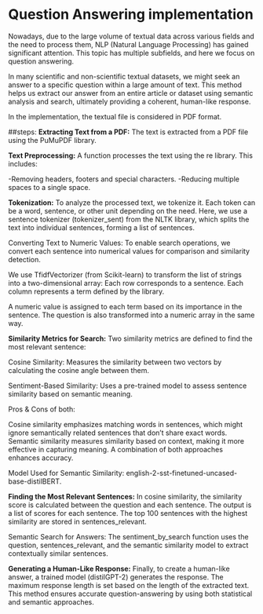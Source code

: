 # Question Answering implementation
Nowadays, due to the large volume of textual data across various fields and the need to process them, NLP (Natural Language Processing) has gained significant attention.
This topic has multiple subfields, and here we focus on question answering.

In many scientific and non-scientific textual datasets, we might seek an answer to a specific question within a large amount of text. This method helps us extract our answer from an entire article or dataset using semantic analysis and search, ultimately providing a coherent, human-like response.

In the implementation, the textual file is considered in PDF format.

##steps:
**Extracting Text from a PDF:** 
The text is extracted from a PDF file using the PuMuPDF library.

**Text Preprocessing:**
A function processes the text using the re library. This includes:

-Removing headers, footers and special characters.
-Reducing multiple spaces to a single space.

**Tokenization:**
To analyze the processed text, we tokenize it. Each token can be a word, sentence, or other unit depending on the need. Here, we use a sentence tokenizer (tokenizer_sent) from the NLTK library, which splits the text into individual sentences, forming a list of sentences.

Converting Text to Numeric Values: To enable search operations, we convert each sentence into numerical values for comparison and similarity detection.

We use TfidfVectorizer (from Scikit-learn) to transform the list of strings into a two-dimensional array: Each row corresponds to a sentence. Each column represents a term defined by the library.

A numeric value is assigned to each term based on its importance in the sentence. The question is also transformed into a numeric array in the same way.

**Similarity Metrics for Search:**
Two similarity metrics are defined to find the most relevant sentence:

Cosine Similarity: Measures the similarity between two vectors by calculating the cosine angle between them.

Sentiment-Based Similarity: Uses a pre-trained model to assess sentence similarity based on semantic meaning.

Pros & Cons of both:

Cosine similarity emphasizes matching words in sentences, which might ignore semantically related sentences that don’t share exact words.
Semantic similarity measures similarity based on context, making it more effective in capturing meaning. A combination of both approaches enhances accuracy.

Model Used for Semantic Similarity: english-2-sst-finetuned-uncased-base-distilBERT.

**Finding the Most Relevant Sentences:**
In cosine similarity, the similarity score is calculated between the question and each sentence. The output is a list of scores for each sentence.
The top 100 sentences with the highest similarity are stored in sentences_relevant.

Semantic Search for Answers: The sentiment_by_search function uses the question, sentences_relevant, and the semantic similarity model to extract contextually similar sentences.

**Generating a Human-Like Response:**
Finally, to create a human-like answer, a trained model (distilGPT-2) generates the response. The maximum response length is set based on the length of the extracted text.
This method ensures accurate question-answering by using both statistical and semantic approaches.
